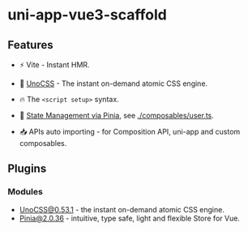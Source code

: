 # uni-app-vue3-scaffold

## Features

- ⚡️ Vite - Instant HMR.

- 🎨 [UnoCSS](https://github.com/unocss/unocss) - The instant on-demand atomic CSS engine.

- 🔥 The `<script setup>` syntax.

- 🍍 [State Management via Pinia](https://github.com/vuejs/pinia), see [./composables/user.ts](./composables/user.ts).

- 📥 APIs auto importing - for Composition API, uni-app and custom composables.


## Plugins

### Modules

- [UnoCSS@0.53.1](https://github.com/unocss/unocss) - the instant on-demand atomic CSS engine.
- [Pinia@2.0.36](https://github.com/vuejs/pinia) - intuitive, type safe, light and flexible Store for Vue.
